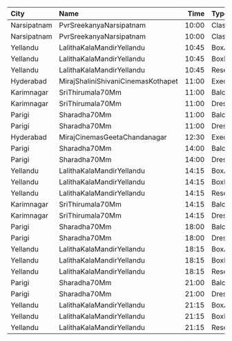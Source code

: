 | City        | Name                               |  Time | Type          | Price | Capacity | Booked |
| :---------- | :--------------------------------- | ----: | :------------ | ----: | -------: | -----: |
| Narsipatnam | PvrSreekanyaNarsipatnam            | 10:00 | Classic       |   60₹ |       20 |      0 |
| Narsipatnam | PvrSreekanyaNarsipatnam            | 10:00 | ClassicPlus   |  150₹ |      128 |      0 |
| Yellandu    | LalithaKalaMandirYellandu          | 10:45 | BoxA          |  110₹ |       56 |     36 |
| Yellandu    | LalithaKalaMandirYellandu          | 10:45 | BoxB          |  110₹ |       17 |     17 |
| Yellandu    | LalithaKalaMandirYellandu          | 10:45 | ReservedClass |  100₹ |      324 |    281 |
| Hyderabad   | MirajShaliniShivaniCinemasKothapet | 11:00 | Executive     |  150₹ |       94 |      0 |
| Karimnagar  | SriThirumala70Mm                   | 11:00 | Balcony       |  110₹ |      464 |    220 |
| Karimnagar  | SriThirumala70Mm                   | 11:00 | DressCircle   |   80₹ |      120 |     66 |
| Parigi      | Sharadha70Mm                       | 11:00 | Balcony       |   80₹ |      480 |    430 |
| Parigi      | Sharadha70Mm                       | 11:00 | DressCircle   |   40₹ |      320 |    320 |
| Hyderabad   | MirajCinemasGeetaChandanagar       | 12:30 | Executive     |  150₹ |      111 |     12 |
| Parigi      | Sharadha70Mm                       | 14:00 | Balcony       |   80₹ |      480 |    430 |
| Parigi      | Sharadha70Mm                       | 14:00 | DressCircle   |   40₹ |      320 |    320 |
| Yellandu    | LalithaKalaMandirYellandu          | 14:15 | BoxA          |  110₹ |       56 |     36 |
| Yellandu    | LalithaKalaMandirYellandu          | 14:15 | BoxB          |  110₹ |       17 |     17 |
| Yellandu    | LalithaKalaMandirYellandu          | 14:15 | ReservedClass |  100₹ |      324 |    281 |
| Karimnagar  | SriThirumala70Mm                   | 14:15 | Balcony       |  110₹ |      464 |    220 |
| Karimnagar  | SriThirumala70Mm                   | 14:15 | DressCircle   |   80₹ |      120 |     66 |
| Parigi      | Sharadha70Mm                       | 18:00 | Balcony       |   80₹ |      480 |    430 |
| Parigi      | Sharadha70Mm                       | 18:00 | DressCircle   |   40₹ |      320 |    320 |
| Yellandu    | LalithaKalaMandirYellandu          | 18:15 | BoxA          |  110₹ |       56 |     36 |
| Yellandu    | LalithaKalaMandirYellandu          | 18:15 | BoxB          |  110₹ |       17 |     17 |
| Yellandu    | LalithaKalaMandirYellandu          | 18:15 | ReservedClass |  100₹ |      324 |    281 |
| Parigi      | Sharadha70Mm                       | 21:00 | Balcony       |   80₹ |      480 |    430 |
| Parigi      | Sharadha70Mm                       | 21:00 | DressCircle   |   40₹ |      320 |    320 |
| Yellandu    | LalithaKalaMandirYellandu          | 21:15 | BoxA          |  110₹ |       56 |     36 |
| Yellandu    | LalithaKalaMandirYellandu          | 21:15 | BoxB          |  110₹ |       17 |     17 |
| Yellandu    | LalithaKalaMandirYellandu          | 21:15 | ReservedClass |  100₹ |      324 |    281 |